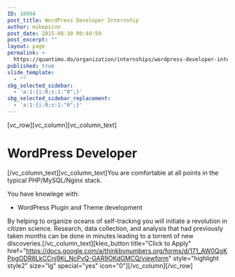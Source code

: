 ```yaml
---
ID: 18094
post_title: WordPress Developer Internship
author: mikepsinn
post_date: 2015-08-30 00:49:59
post_excerpt: ""
layout: page
permalink: >
  https://quantimo.do/organization/internships/wordpress-developer-internship/
published: true
slide_template:
  - ""
sbg_selected_sidebar:
  - 'a:1:{i:0;s:1:"0";}'
sbg_selected_sidebar_replacement:
  - 'a:1:{i:0;s:1:"0";}'
---
```

[vc_row][vc_column][vc_column_text]
<h1>WordPress Developer</h1>
[/vc_column_text][vc_column_text]You are comfortable at all points in the typical PHP/MySQL/Nginx stack.

You have knowlege with:
- WordPress Plugin and Theme development

By helping to organize oceans of self-tracking you will initiate a revolution in citizen science. Research, data collection, and analysis that had previously taken months can be done in minutes leading to a torrent of new discoveries.[/vc_column_text][kleo_button title="Click to Apply" href="https://docs.google.com/a/thinkbynumbers.org/forms/d/171_AW0QgKPpgODR6LkCCnj9Kj_NcPvQ-GAR9OKdGMCQ/viewform" style="highlight style2" size="lg" special="yes" icon="0"][/vc_column][/vc_row]